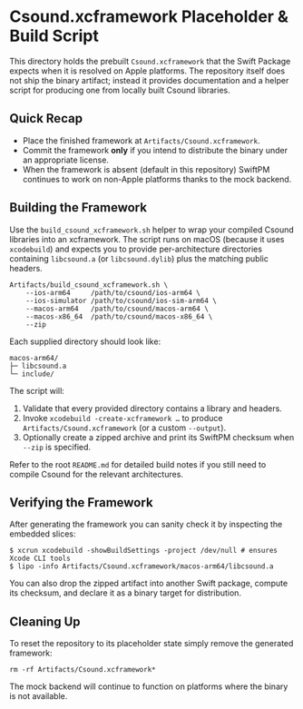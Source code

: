 # Csound.xcframework Placeholder & Build Script

This directory holds the prebuilt `Csound.xcframework` that the Swift Package
expects when it is resolved on Apple platforms. The repository itself does not
ship the binary artifact; instead it provides documentation and a helper script
for producing one from locally built Csound libraries.

## Quick Recap

- Place the finished framework at `Artifacts/Csound.xcframework`.
- Commit the framework **only** if you intend to distribute the binary under an
  appropriate license.
- When the framework is absent (default in this repository) SwiftPM continues to
  work on non-Apple platforms thanks to the mock backend.

## Building the Framework

Use the `build_csound_xcframework.sh` helper to wrap your compiled Csound
libraries into an xcframework. The script runs on macOS (because it uses
`xcodebuild`) and expects you to provide per-architecture directories containing
`libcsound.a` (or `libcsound.dylib`) plus the matching public headers.

```
Artifacts/build_csound_xcframework.sh \
    --ios-arm64     /path/to/csound/ios-arm64 \
    --ios-simulator /path/to/csound/ios-sim-arm64 \
    --macos-arm64   /path/to/csound/macos-arm64 \
    --macos-x86_64  /path/to/csound/macos-x86_64 \
    --zip
```

Each supplied directory should look like:

```
macos-arm64/
├─ libcsound.a
└─ include/
```

The script will:

1. Validate that every provided directory contains a library and headers.
2. Invoke `xcodebuild -create-xcframework …` to produce
   `Artifacts/Csound.xcframework` (or a custom `--output`).
3. Optionally create a zipped archive and print its SwiftPM checksum when `--zip`
   is specified.

Refer to the root `README.md` for detailed build notes if you still need to
compile Csound for the relevant architectures.

## Verifying the Framework

After generating the framework you can sanity check it by inspecting the
embedded slices:

```
$ xcrun xcodebuild -showBuildSettings -project /dev/null # ensures Xcode CLI tools
$ lipo -info Artifacts/Csound.xcframework/macos-arm64/libcsound.a
```

You can also drop the zipped artifact into another Swift package, compute its
checksum, and declare it as a binary target for distribution.

## Cleaning Up

To reset the repository to its placeholder state simply remove the generated
framework:

```
rm -rf Artifacts/Csound.xcframework*
```

The mock backend will continue to function on platforms where the binary is not
available.
